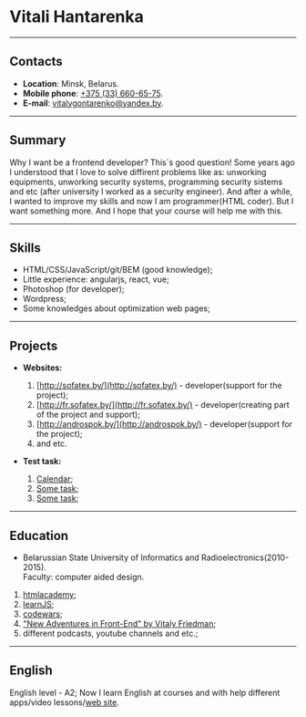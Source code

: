 # Vitali Hantarenka

***

## Contacts

* **Location**: Minsk, Belarus.
* **Mobile phone**: [+375 (33) 660-65-75](tel:+375336606575).
* **E-mail**: [vitalygontarenko@yandex.by](mailto:vitalygontarenko@yandex.by).

***

## Summary

Why I want be a frontend developer? This`s good question! Some years ago I understood that I love to solve diffirent problems like as: unworking equipments, unworking security systems, programming security sistems and etc (after university  I worked as a security engineer). And after a while, I wanted to improve my skills and now I am programmer(HTML coder). But I want something more. And I hope that your course will help me with this.

***

## Skills

* HTML/CSS/JavaScript/git/BEM (good knowledge);
* Little experience: angularjs, react, vue;
* Photoshop (for developer);
* Wordpress;
* Some knowledges about optimization web pages;

***

## Projects

* **Websites:**
    1. [http://sofatex.by/](http://sofatex.by/) - developer(support for the project);
    2. [http://fr.sofatex.by/](http://fr.sofatex.by/) - developer(creating part of the project and support);
    3. [http://androspok.by/](http://androspok.by/) - developer(support for the project);
    4. and etc.

* **Test task:**
    1. [Calendar](https://ggwebproject.github.io/Calendar/);
    2. [Some task](https://ggwebproject.github.io/taskMediaLine/);
    3. [Some task](https://ggwebproject.github.io/TaskPixelPlex/);

***

## Education

* Belarussian State University of Informatics and Radioelectronics(2010-2015). <br>
Faculty: computer aided design.

1. [htmlacademy](https://htmlacademy.ru/profile/id76877);
2. [learnJS](https://learn.javascript.ru/);
3. [codewars](https://www.codewars.com/users/Vitaly_A);
4. ["New Adventures in Front-End" by Vitaly Friedman](https://communities.by/events/new-adventures-in-front-end);
5. different podcasts, youtube channels and etc.;

***

## English

English level - A2; 
Now I learn English at courses and with help different apps/video lessons/[web site](https://ororo.tv/ru).
